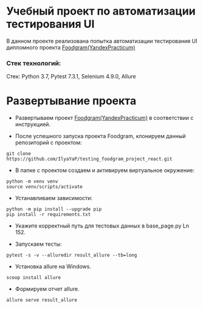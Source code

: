# Учебный проект по автоматизации тестирования UI 
В данном проекте реализована попытка автоматизации тестирования UI дипломного проекта [Foodgram(YandexPracticum)](https://github.com/IlyaYaP/foodgram-project-react)

### Стек технологий:
Стек: Python 3.7, Pytest 7.3.1, Selenium 4.9.0, Allure

# Развертывание проекта
- Развертываем проект [Foodgram(YandexPracticum)](https://github.com/IlyaYaP/foodgram-project-react) в соответствии с инструкцией.

- После успешного запуска проекта Foodgram, клонируем данный репозиторий с проектом:
```
git clone https://github.com/IlyaYaP/testing_foodgram_project_react.git
```

- В папке с проектом создаем и активируем виртуальное окружение:
```
python -m venv venv
source venv/scripts/activate
```

- Устанавливаем зависимости:
```
python -m pip install --upgrade pip
pip install -r requirements.txt
```
- Укажите корректный путь для тестовых данных в base_page.py Ln 152.

- Запускаем тесты:
```
pytest -s -v --alluredir result_allure --tb=long
```

- Установка allure на Windows.
```
scoop install allure 
```

- Формируем отчет allure.
```
allure serve result_allure
```